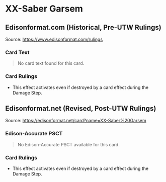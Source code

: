 # XX-Saber Garsem

## Edisonformat.com (Historical, Pre-UTW Rulings)

Source: https://www.edisonformat.com/rulings

### Card Text

> No card text found for this card.

### Card Rulings

*   This effect activates even if destroyed by a card effect during the Damage Step.

## Edisonformat.net (Revised, Post-UTW Rulings)

Source: https://edisonformat.net/card?name=XX-Saber%20Garsem

### Edison-Accurate PSCT

> No Edison-Accurate PSCT available for this card.

### Card Rulings

*   This effect activates even if destroyed by a card effect during the Damage Step.
            